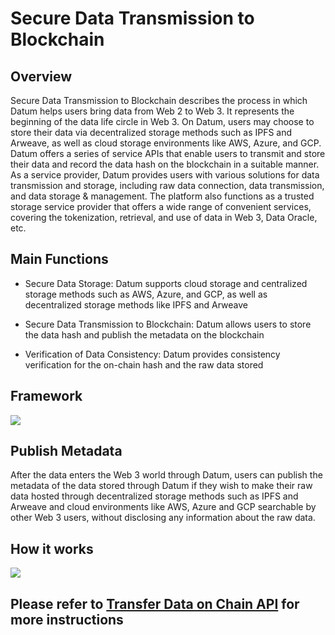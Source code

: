 # Secure Data Transmission to Blockchain


## Overview


Secure Data Transmission to Blockchain describes the process in which Datum helps users bring data from Web 2 to Web 3. It represents the beginning of the data life circle in Web 3. On Datum, users may choose to store their data via decentralized storage methods such as IPFS and Arweave, as well as cloud storage environments like AWS, Azure, and GCP. Datum offers a series of service APIs that enable users to transmit and store their data and record the data hash on the blockchain in a suitable manner. As a service provider, Datum provides users with various solutions for data transmission and storage, including raw data connection, data transmission, and data storage & management. The platform also functions as a trusted storage service provider that offers a wide range of convenient services, covering the tokenization, retrieval, and use of data in Web 3, Data Oracle, etc.


## Main Functions


- Secure Data Storage: Datum supports cloud storage and centralized storage methods such as AWS, Azure, and GCP, as well as decentralized storage methods like IPFS and Arweave

- Secure Data Transmission to Blockchain: Datum allows users to store the data hash and publish the metadata on the blockchain

- Verification of Data Consistency: Datum provides consistency verification for the on-chain hash and the raw data stored


## Framework


![][data_safe_onchain]




## Publish Metadata

After the data enters the Web 3 world through Datum, users can publish the metadata of the data stored through Datum if they wish to make their raw data hosted through decentralized storage methods such as IPFS and Arweave and cloud environments like AWS, Azure and GCP searchable by other Web 3 users, without disclosing any information about the raw data. 


## How it works

![][publish_metadata]


## Please refer to [Transfer Data on Chain API][api desc] for more instructions


[data_safe_onchain]: ../img/data_safe_onchain.png
[publish_metadata]: ../img/publish_metadata.png
[api desc]: ../APIDescription/TransferDataOnChain.md

